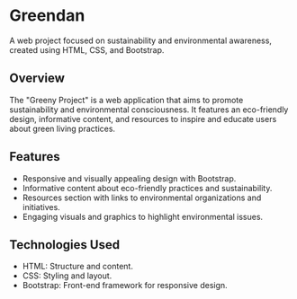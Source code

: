 # Greendan

A web project focused on sustainability and environmental awareness, created using HTML, CSS, and Bootstrap.

## Overview

The "Greeny Project" is a web application that aims to promote sustainability and environmental consciousness. It features an eco-friendly design, informative content, and resources to inspire and educate users about green living practices.


## Features

- Responsive and visually appealing design with Bootstrap.
- Informative content about eco-friendly practices and sustainability.
- Resources section with links to environmental organizations and initiatives.
- Engaging visuals and graphics to highlight environmental issues.

## Technologies Used

- HTML: Structure and content.
- CSS: Styling and layout.
- Bootstrap: Front-end framework for responsive design.

